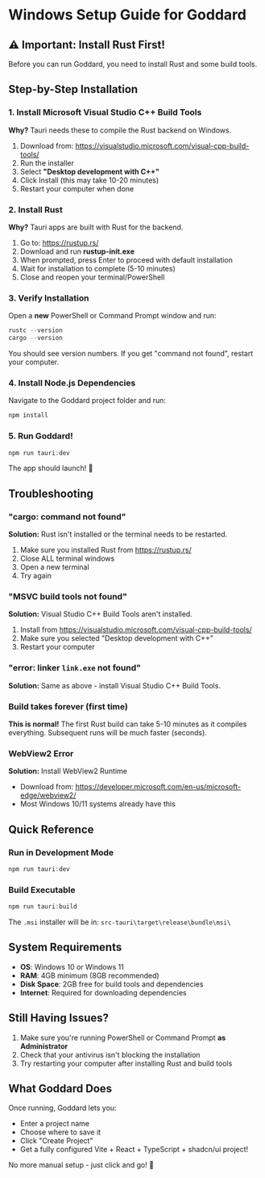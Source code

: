 # Windows Setup Guide for Goddard

## ⚠️ Important: Install Rust First!

Before you can run Goddard, you need to install Rust and some build tools.

## Step-by-Step Installation

### 1. Install Microsoft Visual Studio C++ Build Tools

**Why?** Tauri needs these to compile the Rust backend on Windows.

1. Download from: https://visualstudio.microsoft.com/visual-cpp-build-tools/
2. Run the installer
3. Select **"Desktop development with C++"**
4. Click Install (this may take 10-20 minutes)
5. Restart your computer when done

### 2. Install Rust

**Why?** Tauri apps are built with Rust for the backend.

1. Go to: https://rustup.rs/
2. Download and run **rustup-init.exe**
3. When prompted, press Enter to proceed with default installation
4. Wait for installation to complete (5-10 minutes)
5. Close and reopen your terminal/PowerShell

### 3. Verify Installation

Open a **new** PowerShell or Command Prompt window and run:

```powershell
rustc --version
cargo --version
```

You should see version numbers. If you get "command not found", restart your computer.

### 4. Install Node.js Dependencies

Navigate to the Goddard project folder and run:

```powershell
npm install
```

### 5. Run Goddard!

```powershell
npm run tauri:dev
```

The app should launch! 🎉

## Troubleshooting

### "cargo: command not found"

**Solution:** Rust isn't installed or the terminal needs to be restarted.
1. Make sure you installed Rust from https://rustup.rs/
2. Close ALL terminal windows
3. Open a new terminal
4. Try again

### "MSVC build tools not found"

**Solution:** Visual Studio C++ Build Tools aren't installed.
1. Install from https://visualstudio.microsoft.com/visual-cpp-build-tools/
2. Make sure you selected "Desktop development with C++"
3. Restart your computer

### "error: linker `link.exe` not found"

**Solution:** Same as above - install Visual Studio C++ Build Tools.

### Build takes forever (first time)

**This is normal!** The first Rust build can take 5-10 minutes as it compiles everything. Subsequent runs will be much faster (seconds).

### WebView2 Error

**Solution:** Install WebView2 Runtime
- Download from: https://developer.microsoft.com/en-us/microsoft-edge/webview2/
- Most Windows 10/11 systems already have this

## Quick Reference

### Run in Development Mode
```powershell
npm run tauri:dev
```

### Build Executable
```powershell
npm run tauri:build
```

The `.msi` installer will be in: `src-tauri\target\release\bundle\msi\`

## System Requirements

- **OS**: Windows 10 or Windows 11
- **RAM**: 4GB minimum (8GB recommended)
- **Disk Space**: 2GB free for build tools and dependencies
- **Internet**: Required for downloading dependencies

## Still Having Issues?

1. Make sure you're running PowerShell or Command Prompt **as Administrator**
2. Check that your antivirus isn't blocking the installation
3. Try restarting your computer after installing Rust and build tools

## What Goddard Does

Once running, Goddard lets you:
- Enter a project name
- Choose where to save it
- Click "Create Project"
- Get a fully configured Vite + React + TypeScript + shadcn/ui project!

No more manual setup - just click and go! 🚀
